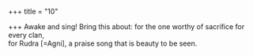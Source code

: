 +++
title = "10"

+++
Awake and sing! Bring this about: for the one worthy of sacrifice for  every clan,  
for Rudra [=Agni], a praise song that is beauty to be seen.  